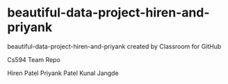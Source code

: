 # beautiful-data-project-hiren-and-priyank
beautiful-data-project-hiren-and-priyank created by Classroom for GitHub


Cs594 Team Repo

  Hiren Patel 
  Priyank Patel 
  Kunal Jangde 
  
